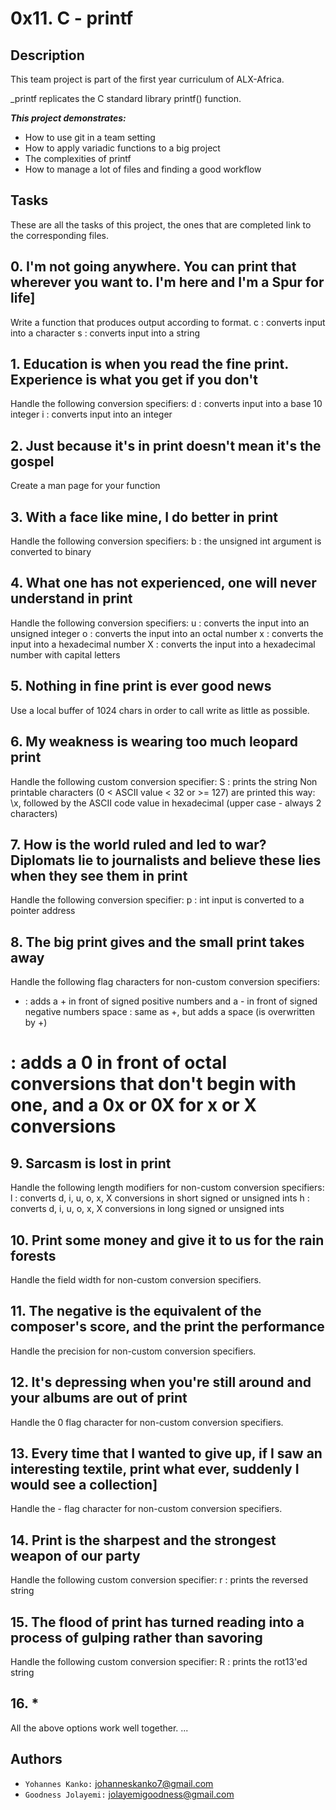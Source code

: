 # 0x11. C - printf
## Description

This team project is part of the first year curriculum of ALX-Africa.

_printf replicates the C standard library printf() function.


***This project demonstrates:***

- How to use git in a team setting
- How to apply variadic functions to a big project
- The complexities of printf
- How to manage a lot of files and finding a good workflow

## Tasks
These are all the tasks of this project, the ones that are completed link to the corresponding files.

## 0. I'm not going anywhere. You can print that wherever you want to. I'm here and I'm a Spur for life]
Write a function that produces output according to format.
c : converts input into a character
s : converts input into a string

## 1. Education is when you read the fine print. Experience is what you get if you don't
Handle the following conversion specifiers:
d : converts input into a base 10 integer
i : converts input into an integer

## 2. Just because it's in print doesn't mean it's the gospel
Create a man page for your function

## 3. With a face like mine, I do better in print
Handle the following conversion specifiers:
b : the unsigned int argument is converted to binary

## 4. What one has not experienced, one will never understand in print
Handle the following conversion specifiers:
u : converts the input into an unsigned integer
o : converts the input into an octal number
x : converts the input into a hexadecimal number
X : converts the input into a hexadecimal number with capital letters

## 5. Nothing in fine print is ever good news
Use a local buffer of 1024 chars in order to call write as little as possible.

## 6. My weakness is wearing too much leopard print
Handle the following custom conversion specifier:
S : prints the string
Non printable characters (0 < ASCII value < 32 or >= 127) are printed this way: \x, followed by the ASCII code value in hexadecimal (upper case - always 2 characters)

## 7. How is the world ruled and led to war? Diplomats lie to journalists and believe these lies when they see them in print
Handle the following conversion specifier:
p : int input is converted to a pointer address

## 8. The big print gives and the small print takes away
Handle the following flag characters for non-custom conversion specifiers:
+ : adds a + in front of signed positive numbers and a - in front of signed negative numbers
space : same as +, but adds a space (is overwritten by +)
 # : adds a 0 in front of octal conversions that don't begin with one, and a 0x or 0X for x or X conversions

## 9. Sarcasm is lost in print
Handle the following length modifiers for non-custom conversion specifiers:
l : converts d, i, u, o, x, X conversions in short signed or unsigned ints
h : converts d, i, u, o, x, X conversions in long signed or unsigned ints

## 10. Print some money and give it to us for the rain forests
Handle the field width for non-custom conversion specifiers.

## 11. The negative is the equivalent of the composer's score, and the print the performance
Handle the precision for non-custom conversion specifiers.

## 12. It's depressing when you're still around and your albums are out of print
Handle the 0 flag character for non-custom conversion specifiers.

## 13. Every time that I wanted to give up, if I saw an interesting textile, print what ever, suddenly I would see a collection]
Handle the - flag character for non-custom conversion specifiers.

## 14. Print is the sharpest and the strongest weapon of our party
Handle the following custom conversion specifier:
r : prints the reversed string

## 15. The flood of print has turned reading into a process of gulping rather than savoring
Handle the following custom conversion specifier:
R : prints the rot13'ed string

## 16. *
All the above options work well together.
...
## Authors

- `Yohannes Kanko:` johanneskanko7@gmail.com
- `Goodness Jolayemi:` jolayemigoodness@gmail.com
